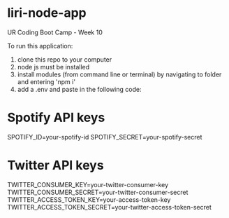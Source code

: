 # liri-node-app
UR Coding Boot Camp -  Week 10

To run this application:

1) clone this repo to your computer
2) node js must be installed
3) install modules (from command line or terminal) by navigating to folder and entering 'npm i'
4) add a .env and paste in the following code:

# Spotify API keys

SPOTIFY_ID=your-spotify-id
SPOTIFY_SECRET=your-spotify-secret

# Twitter API keys

TWITTER_CONSUMER_KEY=your-twitter-consumer-key
TWITTER_CONSUMER_SECRET=your-twitter-consumer-secret
TWITTER_ACCESS_TOKEN_KEY=your-access-token-key
TWITTER_ACCESS_TOKEN_SECRET=your-twitter-access-token-secret
